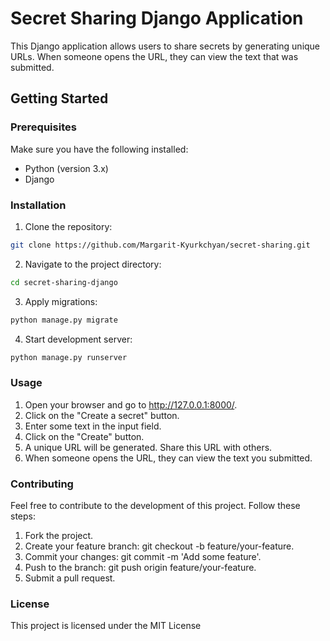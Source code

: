 # Secret Sharing Django Application

This Django application allows users to share secrets by generating unique URLs.
When someone opens the URL, they can view the text that was submitted.

## Getting Started

### Prerequisites

Make sure you have the following installed:

- Python (version 3.x)
- Django

### Installation

1. Clone the repository:

```bash
git clone https://github.com/Margarit-Kyurkchyan/secret-sharing.git
```

2. Navigate to the project directory:
```bash
cd secret-sharing-django
```

3. Apply migrations:
```bash
python manage.py migrate
```

4. Start development server:
```bash
python manage.py runserver
```


### Usage
1. Open your browser and go to http://127.0.0.1:8000/.
2. Click on the "Create a secret" button.
3. Enter some text in the input field.
4. Click on the "Create" button.
5. A unique URL will be generated. Share this URL with others.
6. When someone opens the URL, they can view the text you submitted.


### Contributing
Feel free to contribute to the development of this project. Follow these steps:

1. Fork the project.
2. Create your feature branch: git checkout -b feature/your-feature.
3. Commit your changes: git commit -m 'Add some feature'.
4. Push to the branch: git push origin feature/your-feature.
5. Submit a pull request.

### License
This project is licensed under the MIT License 